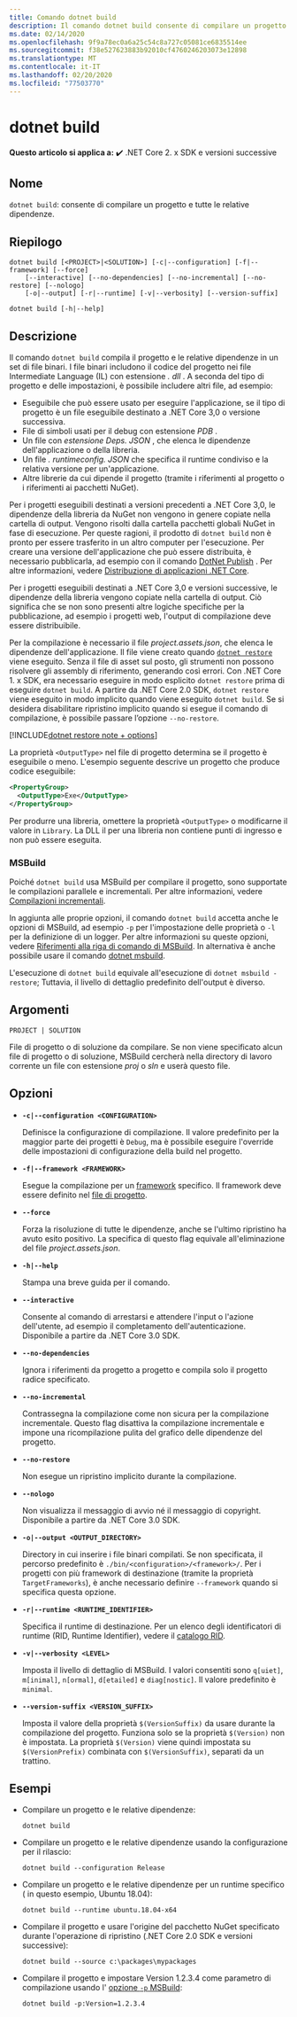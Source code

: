 ```yaml
---
title: Comando dotnet build
description: Il comando dotnet build consente di compilare un progetto e tutte le relative dipendenze.
ms.date: 02/14/2020
ms.openlocfilehash: 9f9a78ec0a6a25c54c8a727c05081ce6835514ee
ms.sourcegitcommit: f38e527623883b92010cf4760246203073e12898
ms.translationtype: MT
ms.contentlocale: it-IT
ms.lasthandoff: 02/20/2020
ms.locfileid: "77503770"
---
```

# <a name="dotnet-build"></a>dotnet build

**Questo articolo si applica a:** ✔️ .NET Core 2. x SDK e versioni successive

## <a name="name"></a>Nome

`dotnet build`: consente di compilare un progetto e tutte le relative dipendenze.

## <a name="synopsis"></a>Riepilogo

```dotnetcli
dotnet build [<PROJECT>|<SOLUTION>] [-c|--configuration] [-f|--framework] [--force]
    [--interactive] [--no-dependencies] [--no-incremental] [--no-restore] [--nologo]
    [-o|--output] [-r|--runtime] [-v|--verbosity] [--version-suffix]

dotnet build [-h|--help]
```

## <a name="description"></a>Descrizione

Il comando `dotnet build` compila il progetto e le relative dipendenze in un set di file binari. I file binari includono il codice del progetto nei file Intermediate Language (IL) con estensione *. dll* .  A seconda del tipo di progetto e delle impostazioni, è possibile includere altri file, ad esempio:

- Eseguibile che può essere usato per eseguire l'applicazione, se il tipo di progetto è un file eseguibile destinato a .NET Core 3,0 o versione successiva.
- File di simboli usati per il debug con estensione *PDB* .
- Un file con *estensione Deps. JSON* , che elenca le dipendenze dell'applicazione o della libreria.
- Un file *. runtimeconfig. JSON* che specifica il runtime condiviso e la relativa versione per un'applicazione.
- Altre librerie da cui dipende il progetto (tramite i riferimenti al progetto o i riferimenti ai pacchetti NuGet).

Per i progetti eseguibili destinati a versioni precedenti a .NET Core 3,0, le dipendenze della libreria da NuGet non vengono in genere copiate nella cartella di output.  Vengono risolti dalla cartella pacchetti globali NuGet in fase di esecuzione. Per queste ragioni, il prodotto di `dotnet build` non è pronto per essere trasferito in un altro computer per l'esecuzione. Per creare una versione dell'applicazione che può essere distribuita, è necessario pubblicarla, ad esempio con il comando [DotNet Publish](dotnet-publish.md) . Per altre informazioni, vedere [Distribuzione di applicazioni .NET Core](../deploying/index.md).

Per i progetti eseguibili destinati a .NET Core 3,0 e versioni successive, le dipendenze della libreria vengono copiate nella cartella di output. Ciò significa che se non sono presenti altre logiche specifiche per la pubblicazione, ad esempio i progetti web, l'output di compilazione deve essere distribuibile.

Per la compilazione è necessario il file *project.assets.json*, che elenca le dipendenze dell'applicazione. Il file viene creato quando [`dotnet restore`](dotnet-restore.md) viene eseguito. Senza il file di asset sul posto, gli strumenti non possono risolvere gli assembly di riferimento, generando così errori. Con .NET Core 1. x SDK, era necessario eseguire in modo esplicito `dotnet restore` prima di eseguire `dotnet build`. A partire da .NET Core 2.0 SDK, `dotnet restore` viene eseguito in modo implicito quando viene eseguito `dotnet build`. Se si desidera disabilitare ripristino implicito quando si esegue il comando di compilazione, è possibile passare l’opzione `--no-restore`.

[!INCLUDE[dotnet restore note + options](~/includes/dotnet-restore-note-options.md)]

La proprietà `<OutputType>` nel file di progetto determina se il progetto è eseguibile o meno. L'esempio seguente descrive un progetto che produce codice eseguibile:

```xml
<PropertyGroup>
  <OutputType>Exe</OutputType>
</PropertyGroup>
```

Per produrre una libreria, omettere la proprietà `<OutputType>` o modificarne il valore in `Library`. La DLL il per una libreria non contiene punti di ingresso e non può essere eseguita.

### <a name="msbuild"></a>MSBuild

Poiché `dotnet build` usa MSBuild per compilare il progetto, sono supportate le compilazioni parallele e incrementali. Per altre informazioni, vedere [Compilazioni incrementali](/visualstudio/msbuild/incremental-builds).

In aggiunta alle proprie opzioni, il comando `dotnet build` accetta anche le opzioni di MSBuild, ad esempio `-p` per l'impostazione delle proprietà o `-l` per la definizione di un logger. Per altre informazioni su queste opzioni, vedere [Riferimenti alla riga di comando di MSBuild](/visualstudio/msbuild/msbuild-command-line-reference). In alternativa è anche possibile usare il comando [dotnet msbuild](dotnet-msbuild.md).

L'esecuzione di `dotnet build` equivale all'esecuzione di `dotnet msbuild -restore`; Tuttavia, il livello di dettaglio predefinito dell'output è diverso.

## <a name="arguments"></a>Argomenti

`PROJECT | SOLUTION`

File di progetto o di soluzione da compilare. Se non viene specificato alcun file di progetto o di soluzione, MSBuild cercherà nella directory di lavoro corrente un file con estensione *proj* o *sln* e userà questo file.

## <a name="options"></a>Opzioni

- **`-c|--configuration <CONFIGURATION>`**

  Definisce la configurazione di compilazione. Il valore predefinito per la maggior parte dei progetti è `Debug`, ma è possibile eseguire l'override delle impostazioni di configurazione della build nel progetto.

- **`-f|--framework <FRAMEWORK>`**

  Esegue la compilazione per un [framework](../../standard/frameworks.md) specifico. Il framework deve essere definito nel [file di progetto](csproj.md).

- **`--force`**

  Forza la risoluzione di tutte le dipendenze, anche se l'ultimo ripristino ha avuto esito positivo. La specifica di questo flag equivale all'eliminazione del file *project.assets.json*.

- **`-h|--help`**

  Stampa una breve guida per il comando.

- **`--interactive`**

  Consente al comando di arrestarsi e attendere l'input o l'azione dell'utente, ad esempio il completamento dell'autenticazione. Disponibile a partire da .NET Core 3.0 SDK.

- **`--no-dependencies`**

  Ignora i riferimenti da progetto a progetto e compila solo il progetto radice specificato.

- **`--no-incremental`**

  Contrassegna la compilazione come non sicura per la compilazione incrementale. Questo flag disattiva la compilazione incrementale e impone una ricompilazione pulita del grafico delle dipendenze del progetto.

- **`--no-restore`**

  Non esegue un ripristino implicito durante la compilazione.

- **`--nologo`**

  Non visualizza il messaggio di avvio né il messaggio di copyright. Disponibile a partire da .NET Core 3.0 SDK.

- **`-o|--output <OUTPUT_DIRECTORY>`**

  Directory in cui inserire i file binari compilati. Se non specificata, il percorso predefinito è `./bin/<configuration>/<framework>/`.  Per i progetti con più framework di destinazione (tramite la proprietà `TargetFrameworks`), è anche necessario definire `--framework` quando si specifica questa opzione.

- **`-r|--runtime <RUNTIME_IDENTIFIER>`**

  Specifica il runtime di destinazione. Per un elenco degli identificatori di runtime (RID, Runtime Identifier), vedere il [catalogo RID](../rid-catalog.md).

- **`-v|--verbosity <LEVEL>`**

  Imposta il livello di dettaglio di MSBuild. I valori consentiti sono `q[uiet]`, `m[inimal]`, `n[ormal]`, `d[etailed]` e `diag[nostic]`. Il valore predefinito è `minimal`.

- **`--version-suffix <VERSION_SUFFIX>`**

  Imposta il valore della proprietà `$(VersionSuffix)` da usare durante la compilazione del progetto. Funziona solo se la proprietà `$(Version)` non è impostata. La proprietà `$(Version)` viene quindi impostata su `$(VersionPrefix)` combinata con `$(VersionSuffix)`, separati da un trattino.

## <a name="examples"></a>Esempi

- Compilare un progetto e le relative dipendenze:

  ```dotnetcli
  dotnet build
  ```

- Compilare un progetto e le relative dipendenze usando la configurazione per il rilascio:

  ```dotnetcli
  dotnet build --configuration Release
  ```

- Compilare un progetto e le relative dipendenze per un runtime specifico ( in questo esempio, Ubuntu 18.04):

  ```dotnetcli
  dotnet build --runtime ubuntu.18.04-x64
  ```

- Compilare il progetto e usare l'origine del pacchetto NuGet specificato durante l'operazione di ripristino (.NET Core 2.0 SDK e versioni successive):

  ```dotnetcli
  dotnet build --source c:\packages\mypackages
  ```

- Compilare il progetto e impostare Version 1.2.3.4 come parametro di compilazione usando l' [opzione `-p` MSBuild](#msbuild):

  ```dotnetcli
  dotnet build -p:Version=1.2.3.4
  ```

